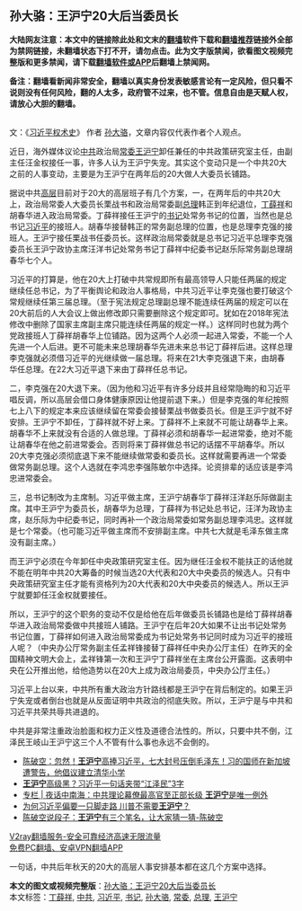  <h2>孙大骆：王沪宁20大后当委员长</h2> <p class="notice"><b>大陆网友注意：本文中的链接除此处和文末的<a href="https://github.com/bannedbook/fanqiang" >翻墙</a>软件下载和<a href="https://github.com/killgcd/justmysocks/blob/master/README.md">翻墙推荐</a>链接外全部为禁网链接，未翻墙状态下打不开，请勿点击。此为文字版禁闻，欲看图文视频完整版和更多禁闻，请下载<a href="https://github.com/bannedbook/fanqiang">翻墙软件或APP</a>后翻墙上禁闻网。</p><p>备注：翻墙看新闻非常安全，翻墙以真实身份发表敏感言论有一定风险，但只看不说则没有任何风险，翻的人太多，政府管不过来，也不管。信息自由是天赋人权，请放心大胆的翻墙。</b></p>  <div class="entry"> <p><a href="https://www.bannedbook.org/bnews/wp-content/uploads/2020/05/IMG_20200331_165150.jpg"></a><br /> 文：《<span class='wp_keywordlink'><a href="https://www.bannedbook.org/forum2/topic20302.html" title="《习近平权术史》" target="_blank">习近平权术史</a></span>》 作者 <a href="https://www.bannedbook.org/bnews/tag/%e5%ad%99%e5%a4%a7%e9%aa%86/" class="st_tag internal_tag" rel="tag" title="标签 孙大骆 下的日志">孙大骆</a>，文章内容仅代表作者个人观点。</p> <p>近日，海外媒体议论<a href="https://www.bannedbook.org/bnews/tag/%e4%b8%ad%e5%85%b1/" class="st_tag internal_tag" rel="tag" title="标签 中共 下的日志">中共</a>政治局<a href="https://www.bannedbook.org/bnews/tag/%e5%b8%b8%e5%a7%94/" class="st_tag internal_tag" rel="tag" title="标签 常委 下的日志">常委</a><a href="https://www.bannedbook.org/bnews/tag/%e7%8e%8b%e6%b2%aa%e5%ae%81/" class="st_tag internal_tag" rel="tag" title="标签 王沪宁 下的日志">王沪宁</a>卸任兼任的中共政策研究室主任，由副主任汪金权接任一事，许多人认为王沪宁失宠。其实这个变动只是一个中共20大之前的人事变动，主要是为王沪宁在两年后的20大做人大委员长铺路。</p>  <p>据说中共<span class='wp_keywordlink_affiliate'><a href="https://www.bannedbook.org/bnews/ccpdope/" title="中共高层内幕" target="_blank">高层</a></span>目前对于20大的高层班子有几个方案，一，在两年后的中共20大上，政治局常委人大委员长栗战书和政治局常委副<a href="https://www.bannedbook.org/bnews/tag/%e6%80%bb%e7%90%86/" class="st_tag internal_tag" rel="tag" title="标签 总理 下的日志">总理</a>韩正到年纪退位，<a href="https://www.bannedbook.org/bnews/tag/%e4%b8%81%e8%96%9b%e7%a5%a5/" class="st_tag internal_tag" rel="tag" title="标签 丁薛祥 下的日志">丁薛祥</a>和胡春华进入政治局常委。丁薛祥接任王沪宁的<a href="https://www.bannedbook.org/bnews/tag/%e4%b9%a6%e8%ae%b0/" class="st_tag internal_tag" rel="tag" title="标签 书记 下的日志">书记</a>处常务书记的位置，当然也是总书记<a href="https://www.bannedbook.org/bnews/tag/%e4%b9%a0%e8%bf%91%e5%b9%b3/" class="st_tag internal_tag" rel="tag" title="标签 习近平 下的日志">习近平</a>的接班人。胡春华接替韩正的常务副总理的位置，也是总理李克强的接班人。王沪宁接任栗战书任委员长。这样政治局常委就是总书记习近平总理李克强委员长王沪宁政协主席汪洋书记处常务书记丁薛祥中纪委书记赵乐际常务副总理胡春华七个人。</p> <p>习近平的打算是，他在20大上打破中共常规即所有最高领导人只能任两届的规定继续任总书记，为了平衡舆论和政治人事格局，中共习近平让李克强也要打破这个常规继续任第三届总理。（至于宪法规定总理副总理不能连续任两届的规定可以在20大前后的人大会议上做出修改即只需要删除这个规定即可。犹如在2018年宪法修改中删除了国家主席副主席只能连续任两届的规定一样。）这样同时也就为两个党政接班人丁薛祥胡春华上位铺路。因为这两个人必须一起进入常委，不能一个人先进一个人后进。更不可能未来总理胡春华先进未来总书记丁薛祥后进。这样总理李克强就必须借习近平的光继续做一届总理。将来在21大李克强退下来，由胡春华任总理。在22大习近平退下来由丁薛祥任总书记。</p>  <p>二，李克强在20大退下来。（因为他和习近平有许多分歧并且经常隐晦的和习近平唱反调，所以高层会借口身体健康原因让他提前退下来。）但是李克强的年纪按照七上八下的规定本来应该继续留在常委会接替栗战书做委员长。但是王沪宁就不好安排。王沪宁不卸任，丁薛祥就不好上来。丁薛祥不上来就不可能让胡春华上来。胡春华不上来就没有合适的人做总理。丁薛祥必须和胡春华一起进常委，绝对不能让胡春华在他之前进常委会。否则将来丁薛祥做总书记的话摆不平胡春华。所以20大李克强必须彻底退下来不能继续做常委和委员长。这样就需要再进一个常委做常务副总理。这个人选就在李鸿忠李强陈敏尔中选择。论资排辈的话应该是李鸿忠进常委会。</p> <p>三，总书记制改为主席制。习近平做主席，王沪宁胡春华丁薛祥汪洋赵乐际做副主席。其中王沪宁为委员长，胡春华为总理，丁薛祥为书记处总书记，汪洋为政协主席，赵乐际为中纪委书记，同时再补一个政治局常委如常务副总理李鸿忠。这样就是七个常委。（也可能习近平做主席而不安排副主席。中共七大就是毛泽东做主席没有副主席。）</p>  <p>而王沪宁必须在今年卸任中央政策研究室主任。因为继任汪金权不能扶正的话他就不能在明年中共20大筹备的时候当选20大代表和20大中央委员的候选人。只有中央政策研究室主任才能有资格列为20大代表和20大中央委员的候选人。所以王沪宁就要卸任汪金权就要接任。</p> <p>所以，王沪宁的这个职务的变动不仅是给他在后年做委员长铺路也是给丁薛祥胡春华进入政治局常委做中共接班人铺路。王沪宁在后年20大如果不让出书记处常务书记位置，丁薛祥如何进入政治局常委成为书记处常务书记同时成为习近平的接班人呢？（中央办公厅常务副主任孟祥锋接替丁薛祥任中央办公厅主任）在昨天的全国精神文明大会上，孟祥锋第一次和王沪宁丁薛祥坐在主席台公开露面。这表明中央在公开推出他，给他造势以在20大上成为政治局委员，中央办公厅主任。）</p>  <p>习近平上台以来，中共所有重大政治方针路线都是王沪宁在背后制定的。如果王沪宁失宠或者倒台也就是从反面证明中共政治的彻底失败。所以，王沪宁是与中共和习近平共荣共辱共进退的。</p> <p>中共是非常注重政治脸面和权力正义性及道德合法性的。所以，只要中共不倒，江泽民王岐山王沪宁这三个人不管有什么事也永远不会倒的。</p> <ul class='op-related-articles' title='相关阅读'> <li><a href='https://www.bannedbook.org/bnews/cbnews/20201119/1433615.html' target='_blank'>陈破空：忽然！<b>王沪宁</b>高捧习近平，七大封号压倒毛泽东！习的国师在新加坡遭警告，他倡议建立清华小学</a></li> <li><a href='https://www.bannedbook.org/bnews/cnnews/20201118/1432702.html' target='_blank'><b>王沪宁</b>高级黑？习近平一句话夹带“江泽民”3字</a></li> <li><a href='https://www.bannedbook.org/bnews/cbnews/20201107/1427113.html' target='_blank'>专栏 | 夜话中南海：中共理论幕僚最高官至正部长级 <b>王沪宁</b>是唯一例外</a></li> <li><a href='https://www.bannedbook.org/bnews/bannedvideo/20201103/1425201.html' target='_blank'>为何习近平偏要一只脚走路 川普不需要<b>王沪宁</b>？</a></li> <li><a href='https://www.bannedbook.org/bnews/taiwannews/20201103/1424568.html' target='_blank'>陈破空说段子：<b>王沪宁</b>有三个笔名，让大家猜一猜-陈破空</a></li> </ul> <p class="texttj"> <a href="https://www.bannedbook.org/forum23/topic22702.html" target="_blank">V2ray翻墙服务-安全可靠经济高速无限流量</a><br/> <a href="https://github.com/bannedbook/fanqiang/wiki/%E7%A6%81%E9%97%BB%E7%BD%91%E5%AE%89%E5%8D%93%E7%BF%BB%E5%A2%99%E6%96%B0%E9%97%BBAPP" target="_blank">免费PC翻墙、安卓VPN翻墙APP</a></p><p>一句话，中共后年秋天的20大的高层人事安排基本都在这几个方案中选择。</p><a name='sharetosocial'></a>       <div><b>本文的图文或视频完整版</b>：<a href='https://www.bannedbook.org/bnews/ssgc/20201121/1434776.html'>孙大骆：王沪宁20大后当委员长</a></div>  </div><!--END ENTRY--> <div class="postfooter"> <div>本文标签：<a href="https://www.bannedbook.org/bnews/tag/%e4%b8%81%e8%96%9b%e7%a5%a5/" rel="tag">丁薛祥</a>, <a href="https://www.bannedbook.org/bnews/tag/%e4%b8%ad%e5%85%b1/" rel="tag">中共</a>, <a href="https://www.bannedbook.org/bnews/tag/%e4%b9%a0%e8%bf%91%e5%b9%b3/" rel="tag">习近平</a>, <a href="https://www.bannedbook.org/bnews/tag/%e4%b9%a6%e8%ae%b0/" rel="tag">书记</a>, <a href="https://www.bannedbook.org/bnews/tag/%e5%ad%99%e5%a4%a7%e9%aa%86/" rel="tag">孙大骆</a>, <a href="https://www.bannedbook.org/bnews/tag/%e5%b8%b8%e5%a7%94/" rel="tag">常委</a>, <a href="https://www.bannedbook.org/bnews/tag/%e6%80%bb%e7%90%86/" rel="tag">总理</a>, <a href="https://www.bannedbook.org/bnews/tag/%e7%8e%8b%e6%b2%aa%e5%ae%81/" rel="tag">王沪宁</a></div>  </div><!--END POSTFOOTER--> 